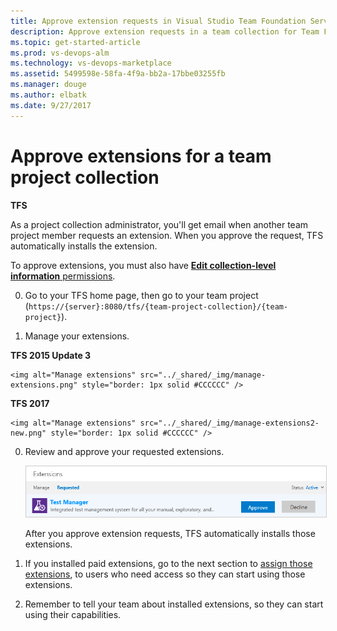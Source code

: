 ```yaml
---
title: Approve extension requests in Visual Studio Team Foundation Server (TFS)
description: Approve extension requests in a team collection for Team Foundation Server
ms.topic: get-started-article
ms.prod: vs-devops-alm
ms.technology: vs-devops-marketplace
ms.assetid: 5499598e-58fa-4f9a-bb2a-17bbe03255fb
ms.manager: douge
ms.author: elbatk
ms.date: 9/27/2017
---
```


# Approve extensions for a team project collection

**TFS**

As a project collection administrator, you'll get email when another team project member requests an extension. When you approve the request, TFS automatically installs the extension.

To approve extensions, you must also have 
[**Edit collection-level information** permissions](../../security/permissions.md#collection).

0.	Go to your TFS home page, then go to your team project (```https://{server}:8080/tfs/{team-project-collection}/{team-project}```).

0.	Manage your extensions.

**TFS 2015 Update 3**

    <img alt="Manage extensions" src="../_shared/_img/manage-extensions.png" style="border: 1px solid #CCCCCC" />

**TFS 2017**

    <img alt="Manage extensions" src="../_shared/_img/manage-extensions2-new.png" style="border: 1px solid #CCCCCC" />

0. Review and approve your requested extensions.

	<img alt="Extensions tab, requested extensions" src="../_img/get-tfs-extensions/connected/approve-request-tfs.png" style="border: 1px solid #CCCCCC" />

   After you approve extension requests, TFS automatically installs those extensions. 

0. If you installed paid extensions, go to the next section to [assign those extensions](./assign-paid-extension-access.md), to users who need access so they can start using those extensions. 

0. Remember to tell your team about installed extensions, so they can start using their capabilities.